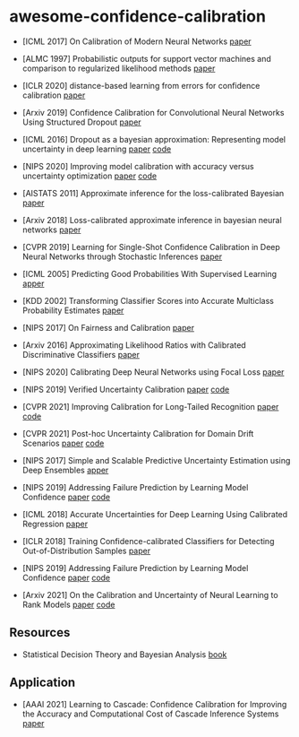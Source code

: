 # awesome-confidence-calibration

* [ICML 2017]  On Calibration of Modern Neural Networks [paper](https://arxiv.org/pdf/1706.04599.pdf)

* [ALMC 1997] Probabilistic outputs for support vector machines and comparison to regularized likelihood methods [paper](http://citeseer.ist.psu.edu/viewdoc/download;jsessionid=A375AE2C5B23A68414697D293F98B470?doi=10.1.1.41.1639&rep=rep1&type=pdf)

* [ICLR 2020] distance-based learning from errors for confidence calibration [paper](https://openreview.net/pdf?id=BJeB5hVtvB)

* [Arxiv 2019] Confidence Calibration for Convolutional Neural Networks Using Structured Dropout [paper](https://arxiv.org/pdf/1906.09551.pdf)

* [ICML 2016]  Dropout as a bayesian approximation: Representing model uncertainty in deep learning [paper](http://proceedings.mlr.press/v48/gal16.pdf) [code](https://github.com/yaringal/DropoutUncertaintyExps)

* [NIPS 2020] Improving model calibration with accuracy versus uncertainty optimization [paper](https://papers.nips.cc/paper/2020/file/d3d9446802a44259755d38e6d163e820-Paper.pdf) [code](https://github.com/IntelLabs/AVUC)

* [AISTATS 2011] Approximate inference for the loss-calibrated Bayesian [paper](http://proceedings.mlr.press/v15/lacoste_julien11a/lacoste_julien11a.pdf)

* [Arxiv 2018] Loss-calibrated approximate inference in bayesian neural networks [paper](https://arxiv.org/pdf/1805.03901.pdf)

* [CVPR 2019] Learning for Single-Shot Confidence Calibration in Deep Neural Networks through Stochastic Inferences [paper](https://openaccess.thecvf.com/content_CVPR_2019/papers/Seo_Learning_for_Single-Shot_Confidence_Calibration_in_Deep_Neural_Networks_Through_CVPR_2019_paper.pdf)

* [ICML 2005] Predicting Good Probabilities With Supervised Learning [apper](https://www.cs.cornell.edu/~alexn/papers/calibration.icml05.crc.rev3.pdf)

* [KDD 2002] Transforming Classifier Scores into Accurate Multiclass Probability Estimates [paper](https://citeseerx.ist.psu.edu/viewdoc/download?doi=10.1.1.13.7457&rep=rep1&type=pdf)

* [NIPS 2017] On Fairness and Calibration [paper](https://arxiv.org/pdf/1709.02012v2.pdf)

* [Arxiv 2016] Approximating Likelihood Ratios with Calibrated Discriminative Classifiers [paper](https://arxiv.org/pdf/1506.02169v2.pdf)

* [NIPS 2020] Calibrating Deep Neural Networks using Focal Loss [paper](https://arxiv.org/pdf/2002.09437v2.pdf)

* [NIPS 2019] Verified Uncertainty Calibration [paper](https://arxiv.org/pdf/1909.10155v2.pdf) [code](https://github.com/p-lambda/verified_calibration)

* [CVPR 2021] Improving Calibration for Long-Tailed Recognition [paper](https://openaccess.thecvf.com/content/CVPR2021/papers/Zhong_Improving_Calibration_for_Long-Tailed_Recognition_CVPR_2021_paper.pdf) [code](https://github.com/dvlab-research/MiSLAS)

* [CVPR 2021] Post-hoc Uncertainty Calibration for Domain Drift Scenarios [paper](https://openaccess.thecvf.com/content/CVPR2021/papers/Tomani_Post-Hoc_Uncertainty_Calibration_for_Domain_Drift_Scenarios_CVPR_2021_paper.pdf) [code](https://github.com/tochris/calibration-domain-drift)

* [NIPS 2017] Simple and Scalable Predictive Uncertainty Estimation using Deep Ensembles [apper](https://proceedings.neurips.cc/paper/2017/file/9ef2ed4b7fd2c810847ffa5fa85bce38-Paper.pdf)

* [NIPS 2019] Addressing Failure Prediction by Learning Model Confidence [paper](https://proceedings.neurips.cc/paper/2019/file/757f843a169cc678064d9530d12a1881-Paper.pdf) [code](https://github.com/valeoai/ConfidNet)

* [ICML 2018] Accurate Uncertainties for Deep Learning Using Calibrated Regression [paper](https://proceedings.mlr.press/v80/kuleshov18a/kuleshov18a.pdf)

* [ICLR 2018] Training Confidence-calibrated Classifiers for Detecting Out-of-Distribution Samples
 [paper](https://openreview.net/pdf?id=ryiAv2xAZ)

* [NIPS 2019] Addressing Failure Prediction by Learning Model Confidence [paper](https://proceedings.neurips.cc/paper/2019/file/757f843a169cc678064d9530d12a1881-Paper.pdf) [code](https://github.com/valeoai/ConfidNet)

* [Arxiv 2021] On the Calibration and Uncertainty of Neural Learning to Rank Models [paper](https://arxiv.org/pdf/2101.04356v1.pdf) [code](https://github.com/Guzpenha/transformer_rankers)

## Resources

* Statistical Decision Theory and Bayesian Analysis [book](https://link.springer.com/book/10.1007/978-1-4757-4286-2)

## Application

* [AAAI 2021] Learning to Cascade: Confidence Calibration for Improving the Accuracy and Computational Cost of Cascade Inference Systems [paper](https://ojs.aaai.org/index.php/AAAI/article/download/16900/16707)
